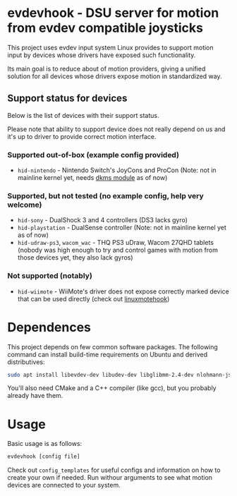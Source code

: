 # evdevhook - DSU server for motion from evdev compatible joysticks

This project uses evdev input system Linux provides to support motion input by devices whose drivers have exposed such functionality.

Its main goal is to reduce about of motion providers, giving a unified solution for all devices whose drivers expose motion in standardized way.

## Support status for devices

Below is the list of devices with their support status.

Please note that ability to support device does not really depend on us and it's up to driver to provide correct motion interface.

### Supported out-of-box (example config provided)

* `hid-nintendo` - Nintendo Switch's JoyCons and ProCon (Note: not in mainline kernel yet, needs [dkms module](https://github.com/nicman23/dkms-hid-nintendo) as of now)

### Supported, but not tested (no example config, help very welcome)

* `hid-sony` - DualShock 3 and 4 controllers (DS3 lacks gyro)
* `hid-playstation` - DualSense controller (Note: not in mainline kernel yet as of now)
* `hid-udraw-ps3`, `wacom_wac` - THQ PS3 uDraw, Wacom 27QHD tablets (nobody was high enough to try and control games with motion from those devices yet, they also lack gyros)

### Not supported (notably)

* `hid-wiimote` - WiiMote's driver does not expose correctly marked device that can be used directly (check out [linuxmotehook](https://github.com/v1993/linuxmotehook))

# Dependences

This project depends on few common software packages. The following command can install build-time requirements on Ubuntu and derived distributives:

```bash
sudo apt install libevdev-dev libudev-dev libglibmm-2.4-dev nlohmann-json3-dev zlib1g-dev
```

You'll also need CMake and a C++ compiler (like gcc), but you probably already have them.

# Usage

Basic usage is as follows:

```bash
evdevhook [config file]
```
Check out `config_templates` for useful configs and information on how to create your own if needed. Run withour arguments to see what motion devices are connected to your system.
